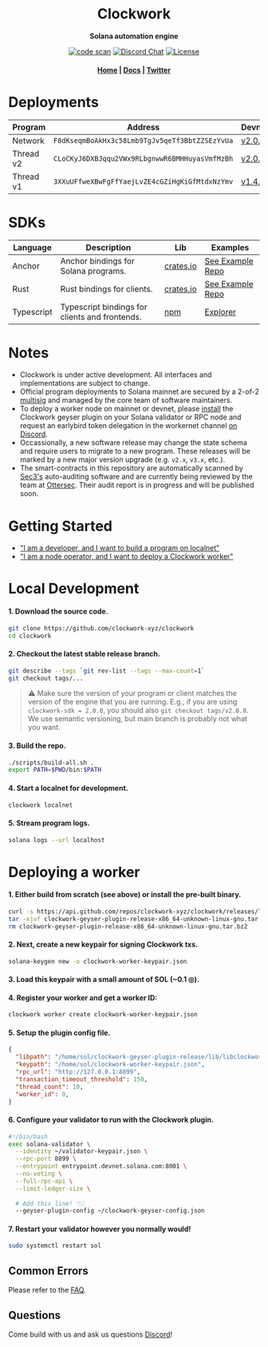 <div align="center">
  <h1>Clockwork</h1>

  <p>
    <strong>Solana automation engine</strong>
  </p>

  <p>
    <a href="https://github.com/clockwork-xyz/clockwork/actions/workflows/code-scan.yaml"><img alt="code scan" src="https://github.com/clockwork-xyz/clockwork/actions/workflows/code-scan.yaml/badge.svg?branch=main" /></a>
    <a href="https://discord.com/channels/889725689543143425"><img alt="Discord Chat" src="https://img.shields.io/discord/889725689543143425?color=blueviolet" /></a>
    <a href="https://www.gnu.org/licenses/agpl-3.0.en.html"><img alt="License" src="https://img.shields.io/github/license/clockwork-xyz/clockwork?color=turquoise" /></a>
  </p>

  <h4>
    <a href="https://clockwork.xyz/">Home</a>
    <span> | </span>
    <a href="https://docs.clockwork.xyz">Docs</a>
    <span> | </span>
    <a href="https://twitter.com/clockwork_xyz">Twitter</a>
  </h4>  
</div>


# Deployments

| Program | Address| Devnet | Mainnet |
| ------- | ------ | ------ | ------- |
| Network | `F8dKseqmBoAkHx3c58Lmb9TgJv5qeTf3BbtZZSEzYvUa` | [v2.0.0](https://explorer.solana.com/address/F8dKseqmBoAkHx3c58Lmb9TgJv5qeTf3BbtZZSEzYvUa) | [v2.0.0](https://explorer.solana.com/address/F8dKseqmBoAkHx3c58Lmb9TgJv5qeTf3BbtZZSEzYvUa) |
| Thread v2 | `CLoCKyJ6DXBJqqu2VWx9RLbgnwwR6BMHHuyasVmfMzBh` | [v2.0.1](https://explorer.solana.com/address/CLoCKyJ6DXBJqqu2VWx9RLbgnwwR6BMHHuyasVmfMzBh?cluster=devnet) | [v2.0.0](https://explorer.solana.com/address/CLoCKyJ6DXBJqqu2VWx9RLbgnwwR6BMHHuyasVmfMzBh) |
| Thread v1 | `3XXuUFfweXBwFgFfYaejLvZE4cGZiHgKiGfMtdxNzYmv` | [v1.4.2](https://explorer.solana.com/address/3XXuUFfweXBwFgFfYaejLvZE4cGZiHgKiGfMtdxNzYmv?cluster=devnet) | [v1.4.2](https://explorer.solana.com/address/3XXuUFfweXBwFgFfYaejLvZE4cGZiHgKiGfMtdxNzYmv) |

# SDKs
| Language | Description  | Lib  | Examples |
| ----------- | -------- | ---- | -------- |
| Anchor |  Anchor bindings for Solana programs.  | [crates.io](https://crates.io/crates/clockwork-sdk) | [See Example Repo](https://github.com/clockwork-xyz/examples)
| Rust | Rust bindings for clients.  | [crates.io](https://crates.io/crates/clockwork-client) | [See Example Repo](https://github.com/clockwork-xyz/examples)
| Typescript | Typescript bindings for clients and frontends.  | [npm](https://www.npmjs.com/package/@clockwork-xyz/sdk) | [Explorer](https://github.com/clockwork-xyz/explorer)

# Notes
- Clockwork is under active development. All interfaces and implementations are subject to change. 
- Official program deployments to Solana mainnet are secured by a 2-of-2 [multisig](https://v3.squads.so/info/7gqj7UgvKgHihyPsXALW8QKJ3gUTEaLeBYwWbAtZhoCq) and managed by the core team of software maintainers. 
- To deploy a worker node on mainnet or devnet, please [install](#deploying-a-worker) the Clockwork geyser plugin on your Solana validator or RPC node and request an earlybird token delegation in the workernet channel [on Discord](https://discord.gg/mwmFtU5BtA).
- Occassionally, a new software release may change the state schema and require users to migrate to a new program. These releases will be marked by a new major version upgrade (e.g. `v2.x`, `v3.x`, etc.). 
- The smart-contracts in this repository are automatically scanned by [Sec3's](https://www.sec3.dev/) auto-auditing software and are currently being reviewed by the team at [Ottersec](https://osec.io/). Their audit report is in progress and will be published soon. 

# Getting Started
- ["I am a developer, and I want to build a program on localnet"](#local-development)
- ["I am a node operator, and I want to deploy a Clockwork worker"](#deploying-a-worker)

# Local Development

#### 1. Download the source code.
```sh
git clone https://github.com/clockwork-xyz/clockwork
cd clockwork
```

#### 2. Checkout the latest stable release branch.
```sh
git describe --tags `git rev-list --tags --max-count=1`
git checkout tags/...
```
> ⚠️ Make sure the version of your program or client matches the version of the engine that you are running. E.g., if you are using `clockwork-sdk = 2.0.0`, you should also `git checkout tags/v2.0.0`. We use semantic versioning, but main branch is probably not what you want.


#### 3. Build the repo.
```sh
./scripts/build-all.sh .
export PATH=$PWD/bin:$PATH
```

#### 4. Start a localnet for development.
```sh
clockwork localnet
```

#### 5. Stream program logs.
```sh
solana logs --url localhost
```


# Deploying a worker

#### 1. Either build from scratch (see above) or install the pre-built binary.
```sh
curl -s https://api.github.com/repos/clockwork-xyz/clockwork/releases/latest | grep "clockwork-geyser-plugin-release-x86_64-unknown-linux-gnu.tar" | cut -d : -f 2,3 | tr -d \" | wget -qi -
tar -xjvf clockwork-geyser-plugin-release-x86_64-unknown-linux-gnu.tar.bz2
rm clockwork-geyser-plugin-release-x86_64-unknown-linux-gnu.tar.bz2
```

#### 2. Next, create a new keypair for signing Clockwork txs.
```sh
solana-keygen new -o clockwork-worker-keypair.json
```

#### 3. Load this keypair with a small amount of SOL (~0.1 ◎). 

#### 4. Register your worker and get a worker ID: 
```sh
clockwork worker create clockwork-worker-keypair.json
```


#### 5. Setup the plugin config file.
```json
{
  "libpath": "/home/sol/clockwork-geyser-plugin-release/lib/libclockwork_plugin.so",
  "keypath": "/home/sol/clockwork-worker-keypair.json",
  "rpc_url": "http://127.0.0.1:8899",
  "transaction_timeout_threshold": 150,
  "thread_count": 10,
  "worker_id": 0, 
}
```

#### 6. Configure your validator to run with the Clockwork plugin.
```sh
#!/bin/bash
exec solana-validator \
  --identity ~/validator-keypair.json \
  --rpc-port 8899 \
  --entrypoint entrypoint.devnet.solana.com:8001 \
  --no-voting \
  --full-rpc-api \
  --limit-ledger-size \
  
  # Add this line! 👇🏼
  --geyser-plugin-config ~/clockwork-geyser-config.json
```

#### 7. Restart your validator however you normally would!
```sh
sudo systemctl restart sol
```

## Common Errors
Please refer to the [FAQ](https://docs.clockwork.xyz/developers/faq).

## Questions
Come build with us and ask us questions [Discord](https://discord.gg/epHsTsnUre)!
